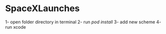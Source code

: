 # SpaceXLaunches
1- open folder directory in terminal
2- run _pod install_
3- add new scheme
4- run xcode
